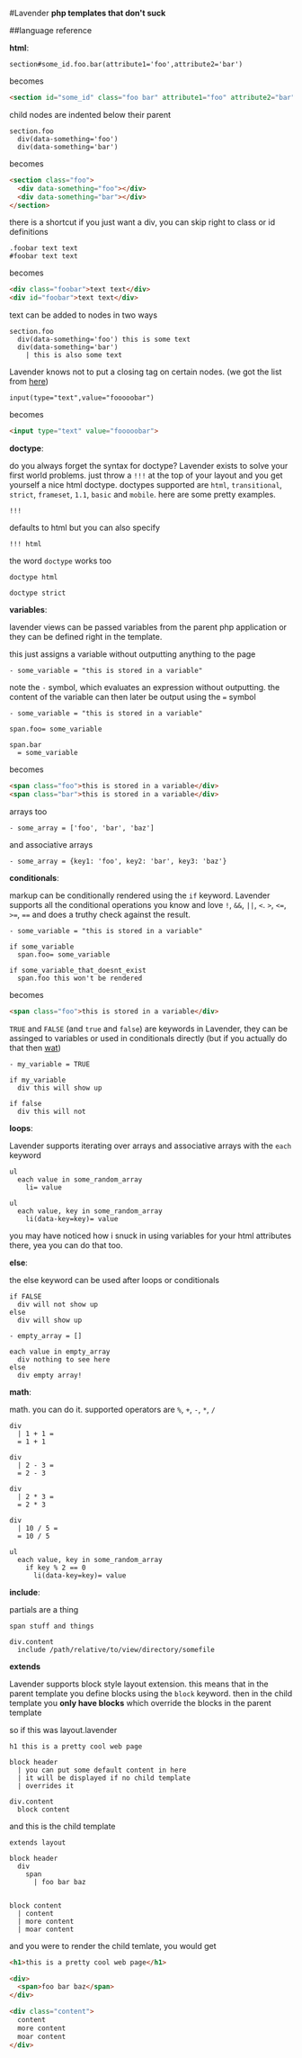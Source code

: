 #Lavender
**php templates that don't suck**

##language reference

**html**:

```lavender
section#some_id.foo.bar(attribute1='foo',attribute2='bar')
```

becomes

```html
<section id="some_id" class="foo bar" attribute1="foo" attribute2="bar"></section>
```

child nodes are indented below their parent

```lavender
section.foo
  div(data-something='foo') 
  div(data-something='bar') 
```

becomes

```html
<section class="foo">
  <div data-something="foo"></div>
  <div data-something="bar"></div>
</section>
```

there is a shortcut if you just want a div, you can skip right to class or id definitions


```lavender
.foobar text text
#foobar text text
```

becomes

```html
<div class="foobar">text text</div>
<div id="foobar">text text</div>
```

text can be added to nodes in two ways

```lavender
section.foo
  div(data-something='foo') this is some text 
  div(data-something='bar')
    | this is also some text 
```

Lavender knows not to put a closing tag on certain nodes. (we got the list from [here](http://www.w3.org/html/wg/drafts/html/master/syntax.html#void-elements))

```lavender
input(type="text",value="fooooobar")
```

becomes

```html
<input type="text" value="fooooobar">
```

**doctype**:

do you always forget the syntax for doctype? Lavender exists to solve your first world problems. just throw a `!!!` at the top of your layout and you get yourself a nice html doctype. doctypes supported are `html`, `transitional`, `strict`, `frameset`, `1.1`, `basic` and `mobile`. here are some pretty examples.

```lavender
!!!
```
defaults to html but you can also specify
```lavender
!!! html
```
the word `doctype` works too
```lavender
doctype html
```
```lavender
doctype strict
```

**variables**:

lavender views can be passed variables from the parent php application or they can be defined right in the template.

this just assigns a variable without outputting anything to the page

```lavender
- some_variable = "this is stored in a variable"
```

note the `-` symbol, which evaluates an expression without outputting. the content of the variable can then later be output using the `=` symbol

```lavender
- some_variable = "this is stored in a variable"

span.foo= some_variable

span.bar
  = some_variable
```

becomes

```html
<span class="foo">this is stored in a variable</div>
<span class="bar">this is stored in a variable</div>
```

arrays too

```lavender
- some_array = ['foo', 'bar', 'baz']
```

and associative arrays

```lavender
- some_array = {key1: 'foo', key2: 'bar', key3: 'baz'} 
```

**conditionals**:

markup can be conditionally rendered using the `if` keyword. Lavender supports all the conditional operations you know and love `!`, `&&`, `||`, `<`. `>`, `<=`, `>=`, `==` and does a truthy check against the result.

```lavender
- some_variable = "this is stored in a variable"

if some_variable
  span.foo= some_variable

if some_variable_that_doesnt_exist
  span.foo this won't be rendered
```

becomes

```html
<span class="foo">this is stored in a variable</div>
```

`TRUE` and `FALSE` (and `true` and `false`) are keywords in Lavender, they can be assinged to variables or used in conditionals directly (but if you actually do that then [wat](https://www.destroyallsoftware.com/talks/wat))

```lavender
- my_variable = TRUE

if my_variable
  div this will show up

if false
  div this will not
```

**loops**:

Lavender supports iterating over arrays and associative arrays with the `each` keyword

```lavender
ul
  each value in some_random_array
    li= value 

ul
  each value, key in some_random_array
    li(data-key=key)= value 
```

you may have noticed how i snuck in using variables for your html attributes there, yea you can do that too.

**else**:

the else keyword can be used after loops or conditionals

```lavender
if FALSE
  div will not show up
else
  div will show up

- empty_array = []

each value in empty_array
  div nothing to see here
else
  div empty array!
```

**math**:

math. you can do it. supported operators are `%`, `+`, `-`, `*`, `/` 

```lavender
div
  | 1 + 1 = 
  = 1 + 1

div
  | 2 - 3 = 
  = 2 - 3

div
  | 2 * 3 = 
  = 2 * 3

div
  | 10 / 5 = 
  = 10 / 5

ul
  each value, key in some_random_array
    if key % 2 == 0
      li(data-key=key)= value 
```

**include**:

partials are a thing

```lavender
span stuff and things

div.content
  include /path/relative/to/view/directory/somefile
```

**extends**

Lavender supports block style layout extension. this means that in the parent template you define blocks using the `block` keyword. then in the child template you **only have blocks** which override the blocks in the parent template

so if this was layout.lavender
```lavender
h1 this is a pretty cool web page

block header
  | you can put some default content in here
  | it will be displayed if no child template
  | overrides it

div.content
  block content
```

and this is the child template

```
extends layout

block header
  div
    span
      | foo bar baz


block content
  | content
  | more content
  | moar content
```

and you were to render the child temlate, you would get

```html
<h1>this is a pretty cool web page</h1>

<div>
  <span>foo bar baz</span>
</div>

<div class="content">
  content
  more content
  moar content
</div>
```

